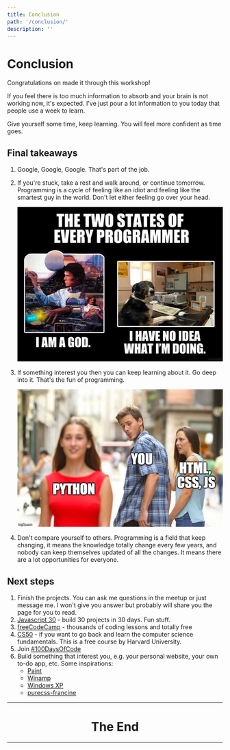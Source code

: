 ```yaml
---
title: Conclusion
path: '/conclusion/'
description: ''
---
```


# Conclusion

Congratulations on made it through this workshop!

If you feel there is too much information to absorb and your brain is not working now, it's expected. I've just pour a lot information to you today that people use a week to learn.

Give yourself some time, keep learning. You will feel more confident as time goes.

## Final takeaways

1. Google, Google, Google. That's part of the job.
1. If you're stuck, take a rest and walk around, or continue tomorrow. Programming is a cycle of feeling like an idiot and feeling like the smartest guy in the world. Don't let either feeling go over your head.

   ![Two states of being programmer](two-states-of-programmer.jpg)

1. If something interest you then you can keep learning about it. Go deep into it. That's the fun of programming.

   ![Distracted boyfriend holding girlfriend that represents HTML, CSS, JS looking at hot girl representing Python](distracted-bf.jpg)

1. Don't compare yourself to others. Programming is a field that keep changing, it means the knowledge totally change every few years, and nobody can keep themselves updated of all the changes. It means there are a lot opportunities for everyone.

## Next steps

1. Finish the projects. You can ask me questions in the meetup or just message me. I won't give you answer but probably will share you the page for you to read.
1. [Javascript 30][javascript-30] - build 30 projects in 30 days. Fun stuff.
1. [freeCodeCamp] - thousands of coding lessons and totally free
1. [CS50] - if you want to go back and learn the computer science fundamentals. This is a free course by Harvard University.
1. Join [#100DaysOfCode][100-days-of-code]
1. Build something that interest you, e.g. your personal website, your own to-do app, etc. Some inspirations:
   - [Paint](https://jspaint.app)
   - [Winamp](https://webamp.org/)
   - [Windows XP](https://winxp.now.sh/)
   - [purecss-francine](http://diana-adrianne.com/purecss-francine/)

<hr >
<h1 align="center"> The End </h1>
<hr >

[javascript-30]: https://javascript30.com/
[freecodecamp]: https://www.freecodecamp.org/
[cs50]: https://www.edx.org/course/cs50s-introduction-to-computer-science
[100-days-of-code]: https://www.100daysofcode.com/
